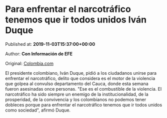 
# Para enfrentar el narcotráfico tenemos que ir todos unidos Iván Duque

Published at: **2019-11-03T15:37:00+00:00**

Author: **Con Información de EFE**

Original: [Colombia.com](https://www.colombia.com/actualidad/nacionales/para-enfrentar-el-narcotrafico-tenemos-que-ir-todos-unidos-ivan-duque-246391)

El presidente colombiano, Iván Duque, pidió a los ciudadanos unirse para enfrentar el narcotráfico, delito que considera es el motor de la violencia que golpea al convulso departamento del Cauca, donde esta semana fueron asesinadas once personas.
"Ese es el combustible de la violencia. El narcotráfico ha sido siempre un enemigo de la institucionalidad, de la prosperidad, de la convivencia y los colombianos no podemos tener dobleces porque para enfrentar el narcotráfico tenemos que ir todos unidos como sociedad", afirmó Duque.
